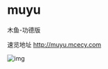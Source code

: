 # muyu
木鱼-功德版

速览地址 http://muyu.mcecy.com

![img](https://cn.mcecy.com/image/20220930/6fec9db011e10f788d6c70cbe4382936.png)
